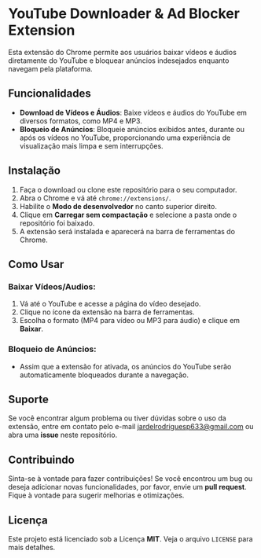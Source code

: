 # YouTube Downloader & Ad Blocker Extension

Esta extensão do Chrome permite aos usuários baixar vídeos e áudios diretamente do YouTube e bloquear anúncios indesejados enquanto navegam pela plataforma.

## Funcionalidades

- **Download de Vídeos e Áudios**: Baixe vídeos e áudios do YouTube em diversos formatos, como MP4 e MP3.
- **Bloqueio de Anúncios**: Bloqueie anúncios exibidos antes, durante ou após os vídeos no YouTube, proporcionando uma experiência de visualização mais limpa e sem interrupções.

## Instalação

1. Faça o download ou clone este repositório para o seu computador.
2. Abra o Chrome e vá até `chrome://extensions/`.
3. Habilite o **Modo de desenvolvedor** no canto superior direito.
4. Clique em **Carregar sem compactação** e selecione a pasta onde o repositório foi baixado.
5. A extensão será instalada e aparecerá na barra de ferramentas do Chrome.

## Como Usar

### Baixar Vídeos/Audios:
1. Vá até o YouTube e acesse a página do vídeo desejado.
2. Clique no ícone da extensão na barra de ferramentas.
3. Escolha o formato (MP4 para vídeo ou MP3 para áudio) e clique em **Baixar**.

### Bloqueio de Anúncios:
- Assim que a extensão for ativada, os anúncios do YouTube serão automaticamente bloqueados durante a navegação.

## Suporte

Se você encontrar algum problema ou tiver dúvidas sobre o uso da extensão, entre em contato pelo e-mail [jardelrodriguesp633@gmail.com](mailto:jardelrodriguesp633@gmail.com) ou abra uma **issue** neste repositório.

## Contribuindo

Sinta-se à vontade para fazer contribuições! Se você encontrou um bug ou deseja adicionar novas funcionalidades, por favor, envie um **pull request**. Fique à vontade para sugerir melhorias e otimizações.

## Licença

Este projeto está licenciado sob a Licença **MIT**. Veja o arquivo `LICENSE` para mais detalhes.
